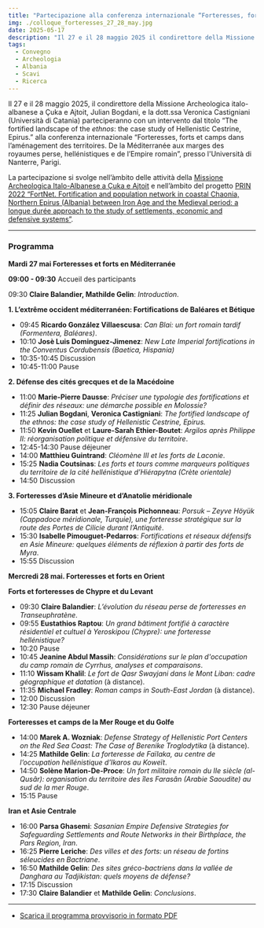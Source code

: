 ```yaml
---
title: "Partecipazione alla conferenza internazionale “Forteresses, forts et camps dans l’aménagement des territoires. De la Méditerranée aux marges des royaumes perse, hellénistiques e de l’Empire romain”"
img: ./colloque_forteresses_27_28_may.jpg
date: 2025-05-17
description: "Il 27 e il 28 maggio 2025 il condirettore della Missione Archeologica italo-albanese a Çuka e Ajtoit parteciperà con una comunicazione alla conferenza internazionale “Forteresses, forts et camps dans l’aménagement des territoires” presso l'Università di Nanterre, Parigi."
tags:
  - Convegno
  - Archeologia
  - Albania
  - Scavi
  - Ricerca
---
```


Il 27 e il 28 maggio 2025, il condirettore della Missione Archeologica italo-albanese a Çuka e Ajtoit, Julian Bogdani, e la dott.ssa Veronica Castigniani (Università di Catania) parteciperanno con un intervento dal titolo “The fortified landscape of the _ethnos_: the case study of Hellenistic Cestrine, Epirus.” alla conferenza internazionale “Forteresses, forts et camps dans l’aménagement des territoires. De la Méditerranée aux marges des royaumes perse, hellénistiques e de l’Empire romain”, presso l'Università di Nanterre, Parigi.

La partecipazione si svolge nell’àmbito delle attività della [Missione Archeologica Italo-Albanese a Çuka e Ajtoit](https://lad.saras.uniroma1.it/ricerca/missione-archeologica-sapienza-a-cuka-e-ajtoit-albania/) e nell’àmbito del progetto [PRIN 2022 “FortNet. Fortification and population network in coastal Chaonia, Northern Epirus (Albania) between Iron Age and the Medieval period: a longue durée approach to the study of settlements, economic and defensive systems”](https://lad.saras.uniroma1.it/ricerca/fortnet-project-prin-2022/).

---

### Programma

**Mardi 27 mai Forteresses et forts en Méditerranée**

**09:00 - 09:30** Accueil des participants

09:30 **Claire Balandier, Mathilde Gelin**: _Introduction_.

**1. L’extrême occident méditerranéen: Fortifications de Baléares et Bétique**  
- 09:45 **Ricardo González Villaescusa**: _Can Blai: un fort romain tardif (Formentera, Baléares)_.
- 10:10 **Josè Luis Dominguez-Jimenez**: _New Late Imperial fortifications in the Conventus Cordubensis (Baetica, Hispania)_
- 10:35-10:45 Discussion
- 10:45-11:00 Pause

**2. Défense des cités grecques et de la Macédoine**  
- 11:00 **Marie-Pierre Dausse**: _Préciser une typologie des fortifications et définir des réseaux: une démarche possible en Molossie?_
- 11:25 **Julian Bogdani**, **Veronica Castigniani**: _The fortified landscape of the ethnos: the case study of Hellenistic Cestrine, Epirus._
- 11:50 **Kevin Ouellet** et **Laure-Sarah Ethier-Boutet**: _Argilos après Philippe II: réorganisation politique et défensive du territoire_.
- 12:45-14:30 Pause déjeuner
- 14:00 **Matthieu Guintrand**: _Cléomène III et les forts de Laconie_.
- 15:25 **Nadia Coutsinas**: _Les forts et tours comme marqueurs politiques du territoire de la cité hellénistique d’Hiérapytna (Crète orientale)_
- 14:50 Discussion

**3. Forteresses d’Asie Mineure et d’Anatolie méridionale**
- 15:05 **Claire Barat** et **Jean-François Pichonneau**: _Porsuk – Zeyve Höyük (Cappadoce méridionale, Turquie), une forteresse stratégique sur la route des Portes de Cilicie durant l’Antiquité_.
- 15:30 **Isabelle Pimouguet-Pedarros**: _Fortifications et réseaux défensifs en Asie Mineure: quelques éléments de réflexion à partir des forts de Myra_.
- 15:55 Discussion

**Mercredi 28 mai. Forteresses et forts en Orient**

**Forts et forteresses de Chypre et du Levant**
- 09:30 **Claire Balandier**: _L’évolution du réseau perse de forteresses en Transeuphratène_.
- 09:55 **Eustathios Raptou**: _Un grand bâtiment fortifié à caractère résidentiel et cultuel à Yeroskipou (Chypre): une forteresse hellénistique?_
- 10:20 Pause
- 10:45 **Jeanine Abdul Massih**: _Considérations sur le plan d'occupation du camp romain de Cyrrhus, analyses et comparaisons_.
- 11:10 **Wissam Khalil**: _Le fort de Qasr Swayjani dans le Mont Liban: cadre géographique et datation_ (à distance).
- 11:35 **Michael Fradley**: _Roman camps in South-East Jordan_ (à distance).
- 12:00 Discussion
- 12:30 Pause déjeuner

**Forteresses et camps de la Mer Rouge et du Golfe**
- 14:00 **Marek A. Wozniak**: _Defense Strategy of Hellenistic Port Centers on the Red Sea Coast: The Case of Berenike Troglodytika_ (à distance).
- 14:25 **Mathilde Gelin**: _La forteresse de Faïlaka, au centre de l’occupation hellénistique d’Ikaros au Koweït_.
- 14:50 **Solène Marion-De-Proce**: _Un fort militaire romain du IIe siècle (al-Qusâr): organisation du territoire des îles Farasân (Arabie Saoudite) au sud de la mer Rouge_.
- 15:15 Pause

**Iran et Asie Centrale**
- 16:00 **Parsa Ghasemi**: _Sasanian Empire Defensive Strategies for Safeguarding Settlements and Route Networks in their Birthplace, the Pars Region, Iran_.
- 16:25 **Pierre Leriche**: _Des villes et des forts: un réseau de fortins séleucides en Bactriane_.
- 16:50 **Mathilde Gelin**: _Des sites gréco-bactriens dans la vallée de Danghara au Tadjikistan: quels moyens de défense?_
- 17:15 Discussion
- 17:30 **Claire Balandier** et **Mathilde Gelin**: _Conclusions_.

---

- [Scarica il programma provvisorio in formato PDF](./colloque_forteresses_27_28_may.pdf)